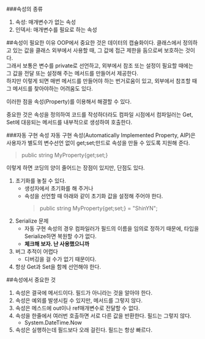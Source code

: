 

###속성의 종류
1. 속성: 매개변수가 없는 속성
2. 인덱서: 매개변수를 필요로 하는 속성

##속성이 필요한 이유
OOP에서 중요한 것은 데이터의 캡슐화이다. 클래스에서 정의하고 있는 값을 클래스 외부에서 사용할 때, 그 값에 접근 제한을 둠으로써 보호하는 것이다. <br>
그래서 보통은 변수를 private로 선언하고, 외부에서 참조 또는 설정이 필요할 때에는 그 값을 전달 또는 설정해 주는 메서드를 만들어서 제공한다. <br>
하지만 이렇게 되면 매번 메서드를 만들어야 하는 번거로움이 있고, 외부에서 참조할 때 그 메서드를 찾아야하는 어려움도 있다. <br>

이러한 점을 속성(Property)를 이용해서 해결할 수 있다. <br>

중요한 것은 속성을 정의하여 코드를 작성하더라도 컴파일 시점에서 컴파일러는 Get, Set에 대응되는 메서드를 내부적으로 생성하여 호출한다. <br>

###자동 구현 속성
자동 구현 속성(Automatically Implemented Property, AIP)은 사용자가 별도의 변수선언 없이 get;set;만드로 속성을 만들 수 있도록 지원해 준다. <br>
>public string MyProperty{get;set;} <br>

이렇게 하면 코딩의 양이 줄어드는 장점이 있지만, 단점도 있다. 
1. 초기화를 놓칠 수 있다.
    - 생성자에서 초기화를 해 주거나
    - 속성을 선언할 때 아래와 같이 초기화 값을 설정해 주어야 한다. 
        >public string MyProperty{get;set;} = "ShinYN"; 
2. Serialize 문제
    - 자동 구현 속성의 경우 컴파일러가 필드의 이름을 임의로 정하기 때문에, 타입을 Serialize하면 복원할 수가 없다. 
    - __체크해 보자. 난 사용했으니까__
3. 버그 추적이 어렵다
    - 디버깅을 걸 수가 없기 때문이다. 
4. 항상 Get과 Set을 함께 선언해야 한다. 

##속성에서 중요한 것
1. 속성은 결국에 메서드이다. 필드가 아니라는 것을 알아야 한다. 
2. 속성은 예외를 발생시킬 수 있지만, 메서드를 그렇지 않다. 
3. 속성은 메스드에 out이나 ref매개변수로 전달할 수 없다. 
4. 속성을 한줄에서 여러번 호출하면 서로 다른 값을 반환한다. 필드는 그렇지 않다. 
    - System.DateTime.Now
5. 속성은 실행하는데 필드보다 오래 걸린다. 필드는 항상 빠르다. 


